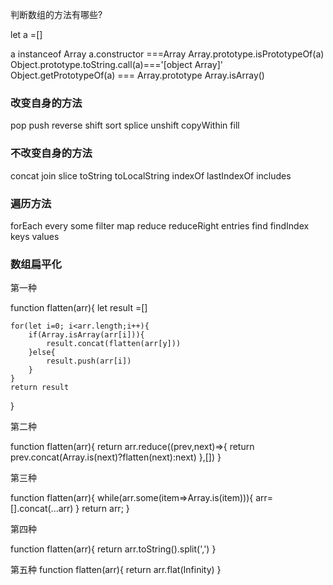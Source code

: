 判断数组的方法有哪些?

let a  =[]

a instanceof Array
a.constructor ===Array
Array.prototype.isPrototypeOf(a)
Object.prototype.toString.call(a)==='[object Array]'
Object.getPrototypeOf(a) === Array.prototype
Array.isArray()


### 改变自身的方法
pop push reverse shift sort splice unshift copyWithin fill

### 不改变自身的方法
concat  join slice  toString toLocalString indexOf lastIndexOf  includes


### 遍历方法

forEach every some filter map reduce reduceRight entries find 
findIndex keys values



### 数组扁平化

第一种

function flatten(arr){
    let result =[]

    for(let i=0; i<arr.length;i++){
        if(Array.isArray(arr[i])){
            result.concat(flatten(arr[y]))
        }else{
            result.push(arr[i])
        }
    }
    return result 
}

第二种

function flatten(arr){
    return arr.reduce((prev,next)=>{
        return prev.concat(Array.is(next)?flatten(next):next)
    },[])
}

第三种

function flatten(arr){
   while(arr.some(item=>Array.is(item))){
    arr=[].concat(...arr)
   }
   return arr;
}

第四种

function flatten(arr){
    return arr.toString().split(',')
}

第五种
function flatten(arr){
    return arr.flat(Infinity)
}


